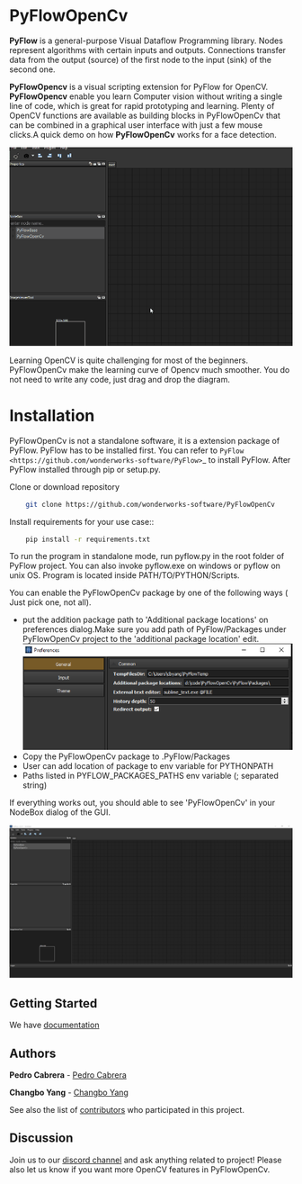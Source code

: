 # PyFlowOpenCv
**PyFlow** is a general-purpose Visual Dataflow Programming library. Nodes represent algorithms with certain inputs and outputs. Connections transfer data from the output (source) of the first node to the input (sink) of the second one.

**PyFlowOpencv** is a visual scripting extension for PyFlow for OpenCV. **PyFlowOpencv** enable you learn Computer vision without writing a single line of code, which is great for rapid prototyping and learning. Plenty of OpenCV functions are available as building blocks in PyFlowOpenCv that can be combined in a graphical user interface with just a few mouse clicks.A quick demo on how **PyFlowOpenCv** works for a face detection.

 ![quickdemo](docs/source/res/quick_demo.gif)

Learning OpenCV is quite challenging for most of the beginners. PyFlowOpenCv make the learning curve of Opencv much smoother. You do not need to write any code, just drag and drop the diagram. 


# Installation
PyFlowOpenCv is not a standalone software, it is a extension package of PyFlow. PyFlow has to be installed first. You can refer to `PyFlow <https://github.com/wonderworks-software/PyFlow>`_  to install PyFlow.
After PyFlow installed through pip or setup.py.

Clone or download repository
```bash
    git clone https://github.com/wonderworks-software/PyFlowOpenCv
```
Install requirements for your use case::

```bash
    pip install -r requirements.txt
```
To run the program in standalone mode, run pyflow.py in the root folder of PyFlow project. You can also invoke pyflow.exe on windows or pyflow on unix OS. Program is located inside PATH/TO/PYTHON/Scripts.

You can enable the PyFlowOpenCv package by one of the following ways ( Just pick one, not all).


- put the addition package path to 'Additional package locations' on preferences dialog.Make sure you add path of PyFlow/Packages under PyFlowOpenCv project to the 'additional package location' edit.
 ![addpackage](docs/source/res/add_package_path.png)
- Copy the PyFlowOpenCv package to .PyFlow/Packages
- User can add location of package to env variable for PYTHONPATH
- Paths listed in PYFLOW_PACKAGES_PATHS env variable (; separated string)

If everything works out, you should able to see 'PyFlowOpenCv' in your NodeBox dialog of the GUI.

 ![gui](docs/source/res/all_window.png)


## Getting Started

We have [documentation](https://pyflowopencv.readthedocs.io/en/latest/)

## Authors

**Pedro Cabrera** - [Pedro Cabrera](https://github.com/pedroCabrera)

**Changbo Yang** - [Changbo Yang](https://github.com/bobosky)

See also the list of [contributors](https://github.com/wonderworks-software/PyFlowOpencv/contributors) who participated in this project.

## Discussion

Join us to our [discord channel](https://discord.gg/SwmkqMj) and ask anything related to project! Please also let us know if you want more OpenCV features in PyFlowOpenCv.